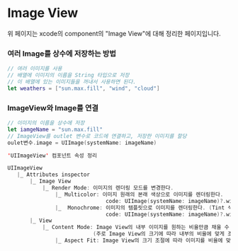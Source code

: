# Image View
 위 페이지는 xcode의 component의 "Image View"에 대해 정리한 페이지입니다.    
       
### 여러 Image를 상수에 저장하는 방법  
```swift
// 여러 이미지를 사용
// 배열에 이미지의 이름을 String 타입으로 저장
// 이 배열에 있는 이미지들을 꺼내서 사용하면 된다.
let weathers = ["sun.max.fill", "wind", "cloud"]
```

### ImageView와 Image를 연결
```swift
// 이미지의 이름을 상수에 저장
let iamgeName = "sun.max.fill"
// ImageView를 outlet 변수로 코드에 연결하고, 저장한 이미지를 할당
oulet변수.image = UIImage(systemName: imageName)
```


 ```swift
'UIImageView' 컴포넌트 속성 정리

UIImageView    
    |_ Attributes inspector     
        |_ Image View     
            |_ Render Mode: 이미지의 렌더링 모드를 변경한다.     
                |_ Multicolor: 이미지 원래의 본래 색상으로 이미지를 렌더링한다.     
                                code: UIImage(systemName: imageName)?.withRenderingMode(.alwaysOriginal)       
                |_  Monochrome: 이미지의 템플릿으로 이미지를 렌더링한다. (Tint 색상으로 이미지가 렌더링된다.)         
                                code: UIImage(systemName: imageName)?.withRenderingMode(.alwaysTemplate)      
        |_ View     
            |_ Content Mode: Image View의 내부 이미지를 원하는 비율만큼 채울 수 있다.     
                            (주로 Image View의 크기에 따라 내부의 비율에 맞게 조정되는 Aspect Fit 사용)      
                |_ Aspect Fit: Image View의 크기 조절에 따라 이미지를 비율에 맞게 조절해준다.      
```

        



